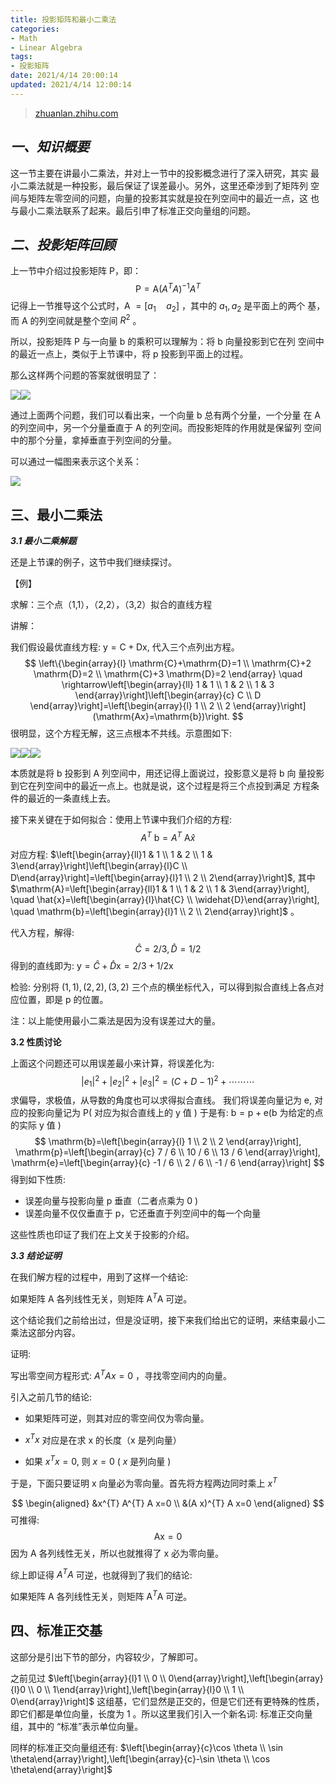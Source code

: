 ```yaml
---
title: 投影矩阵和最小二乘法
categories:
- Math
- Linear Algebra
tags:
- 投影矩阵
date: 2021/4/14 20:00:14
updated: 2021/4/14 12:00:14
---
```




> [zhuanlan.zhihu.com](https://zhuanlan.zhihu.com/p/30809762)

**_一、知识概要_**
------------

这一节主要在讲最小二乘法，并对上一节中的投影概念进行了深入研究，其实 最小二乘法就是一种投影，最后保证了误差最小。另外，这里还牵涉到了矩阵列 空间与矩阵左零空间的问题，向量的投影其实就是投在列空间中的最近一点，这 也与最小二乘法联系了起来。最后引申了标准正交向量组的问题。

**_二、投影矩阵回顾_**
--------------

上一节中介绍过投影矩阵 P，即：
$$
\mathrm{P}=\mathrm{A}\left(A^{T} A\right)^{-1} A^{T}
$$
记得上一节推导这个公式时，A $=\left[a_{1} \quad a_{2}\right]$ ，其中的 $a_{1}, a_{2}$ 是平面上的两个 基，而 A 的列空间就是整个空间 $R^{2}$ 。

所以，投影矩阵 P 与一向量 b 的乘积可以理解为：将 b 向量投影到它在列 空间中的最近一点上，类似于上节课中，将 p 投影到平面上的过程。

那么这样两个问题的答案就很明显了：

![](https://pic4.zhimg.com/v2-e33f234c10d908197909a51fdad166bf_r.jpg)![](https://pic3.zhimg.com/v2-57574093010226a52130f66daf6e9d2e_r.jpg)

通过上面两个问题，我们可以看出来，一个向量 b 总有两个分量，一个分量 在 A 的列空间中，另一个分量垂直于 A 的列空间。而投影矩阵的作用就是保留列 空间中的那个分量，拿掉垂直于列空间的分量。

可以通过一幅图来表示这个关系：

![](https://pic3.zhimg.com/v2-30dcb7f1cf65106f876e531962705fc2_r.jpg)

三、最小二乘法
-------------

**_3.1 最小二乘解题_**

还是上节课的例子，这节中我们继续探讨。

【例】

求解：三个点（1,1），（2,2），（3,2）拟合的直线方程

讲解：

我们假设最优直线方程: $\mathrm{y}=\mathrm{C}+\mathrm{Dx}$, 代入三个点列出方程。
$$
\left\{\begin{array}{l}
\mathrm{C}+\mathrm{D}=1 \\
\mathrm{C}+2 \mathrm{D}=2 \\
\mathrm{C}+3 \mathrm{D}=2
\end{array} \quad \rightarrow\left[\begin{array}{ll}
1 & 1 \\
1 & 2 \\
1 & 3
\end{array}\right]\left[\begin{array}{c}
C \\
D
\end{array}\right]=\left[\begin{array}{l}
1 \\
2 \\
2
\end{array}\right](\mathrm{Ax}=\mathrm{b})\right.
$$
很明显，这个方程无解，这三点根本不共线。示意图如下:

![](https://pic4.zhimg.com/v2-69031a01ce364550bbda5cef2885ed07_r.jpg)![](https://pic2.zhimg.com/v2-9ac109bed8029f8a629d005743ba0c21_r.jpg)![](https://pic2.zhimg.com/v2-943eb2247c3729d7fbf6e71c56b46ce9_r.jpg)

本质就是将 b 投影到 A 列空间中，用还记得上面说过，投影意义是将 b 向 量投影到它在列空间中的最近一点上。也就是说，这个过程是将三个点投到满足 方程条件的最近的一条直线上去。

接下来关键在于如何拟合：使用上节课中我们介绍的方程:
$$
A^{T} \mathrm{~b}=A^{T} \mathrm{~A} \hat{x}
$$
对应方程: $\left[\begin{array}{ll}1 & 1 \\ 1 & 2 \\ 1 & 3\end{array}\right]\left[\begin{array}{l}C \\ D\end{array}\right]=\left[\begin{array}{l}1 \\ 2 \\ 2\end{array}\right]$, 其中 $\mathrm{A}=\left[\begin{array}{ll}1 & 1 \\ 1 & 2 \\ 1 & 3\end{array}\right], \quad \hat{x}=\left[\begin{array}{l}\hat{C} \\ \widehat{D}\end{array}\right], \quad \mathrm{b}=\left[\begin{array}{l}1 \\ 2 \\ 2\end{array}\right]$ 。

代入方程，解得:
$$
\hat{C}=2 / 3, \widehat{D}=1 / 2
$$
得到的直线即为: $\mathrm{y}=\hat{C}+\widehat{D} \mathrm{x}=2 / 3+1 / 2 \mathrm{x}$

检验: 分别将 $(1,1),(2,2), (3,2)$ 三个点的横坐标代入，可以得到拟合直线上各点对应位置，即是 p 的位置。

注：以上能使用最小二乘法是因为没有误差过大的量。

**3.2 性质讨论**

上面这个问题还可以用误差最小来计算，将误差化为:
$$
\left|e_{1}\right|^{2}+\left|e_{2}\right|^{2}+\left|e_{3}\right|^{2}=(C+D-1)^{2}+\cdots \cdots \cdots
$$
求偏导，求极值，从导数的角度也可以求得拟合直线。
我们将误差向量记为 e, 对应的投影向量记为 $\mathrm{P}($ 对应为拟合直线上的 $\mathrm{y}$ 值 $)$
于是有: $\mathrm{b}=\mathrm{p}+\mathrm{e}(\mathrm{b}$ 为给定的点的实际 $\mathrm{y}$ 值 $)$
$$
\mathrm{b}=\left[\begin{array}{l}
1 \\
2 \\
2
\end{array}\right], \mathrm{p}=\left[\begin{array}{c}
7 / 6 \\
10 / 6 \\
13 / 6
\end{array}\right], \mathrm{e}=\left[\begin{array}{c}
-1 / 6 \\
2 / 6 \\
-1 / 6
\end{array}\right]
$$
得到如下性质:

- 误差向量与投影向量 p 垂直（二者点乘为 0 )
- 误差向量不仅仅垂直于 p，它还垂直于列空间中的每一个向量 

这些性质也印证了我们在上文关于投影的介绍。

**_3.3 结论证明_**

在我们解方程的过程中，用到了这样一个结论:

如果矩阵 $\mathrm{A}$ 各列线性无关，则矩阵 $\mathrm{A}^{T}\mathrm{A}$ 可逆。

这个结论我们之前给出过，但是没证明，接下来我们给出它的证明，来结束最小二乘法这部分内容。

证明:

写出零空间方程形式: $A^{T} A x=0$ ，寻找零空间内的向量。

引入之前几节的结论:

- 如果矩阵可逆，则其对应的零空间仅为零向量。

- $x^{T} x$ 对应是在求 x 的长度（x 是列向量）

- 如果 $x^{T} x=0$, 则 $x=0$ ( $x$ 是列向量 $)$

于是，下面只要证明 x 向量必为零向量。首先将方程两边同时乘上 $x^{T}$

$$
\begin{aligned}
&x^{T} A^{T} A x=0 \\
&(A x)^{T} A x=0
\end{aligned}
$$
可推得:
$$
\mathrm{Ax}=0
$$
因为 $\mathrm{A}$ 各列线性无关，所以也就推得了 $\mathrm{x}$ 必为零向量。

综上即证得 $A^{T} A$  可逆，也就得到了我们的结论:

如果矩阵 $\mathrm{A}$ 各列线性无关，则矩阵 $\mathrm{A}^{T} \mathrm{A}$ 可逆。

四、标准正交基
-------------

这部分是引出下节的部分，内容较少，了解即可。

之前见过 $\left[\begin{array}{l}1 \\ 0 \\ 0\end{array}\right],\left[\begin{array}{l}0 \\ 0 \\ 1\end{array}\right],\left[\begin{array}{l}0 \\ 1 \\ 0\end{array}\right]$ 这组基，它们显然是正交的，但是它们还有更特殊的性质，即它们都是单位向量，长度为 1 。所以这里我们引入一个新名词: 标准正交向量组，其中的 “标准”表示单位向量。

同样的标准正交向量组还有: $\left[\begin{array}{c}\cos \theta \\ \sin \theta\end{array}\right],\left[\begin{array}{c}-\sin \theta \\ \cos \theta\end{array}\right]$
